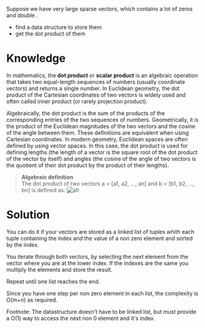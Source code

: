 Suppose we have very large sparse vectors, which contains a lot of zeros and double .

* find a data structure to store them  
* get the dot product of them  

# Knowledge

In mathematics, the __dot product__ or __scalar product__ is an algebraic operation that takes two equal-length sequences of numbers (usually coordinate vectors) and returns a single number. In Euclidean geometry, the dot product of the Cartesian coordinates of two vectors is widely used and often called inner product (or rarely projection product).

Algebraically, the dot product is the sum of the products of the corresponding entries of the two sequences of numbers. Geometrically, it is the product of the Euclidean magnitudes of the two vectors and the cosine of the angle between them. These definitions are equivalent when using Cartesian coordinates. In modern geometry, Euclidean spaces are often defined by using vector spaces. In this case, the dot product is used for defining lengths (the length of a vector is the square root of the dot product of the vector by itself) and angles (the cosine of the angle of two vectors is the quotient of their dot product by the product of their lengths).

> __Algebraic definition__  
  The dot product of two vectors a = [a1, a2, ..., an] and b = [b1, b2, ..., bn] is defined as:
  ![alt](https://wikimedia.org/api/rest_v1/media/math/render/svg/69f8ac1d2b7ffb9ef70bb6b151a4b931f20087a5)
  
# Solution
You can do it if your vectors are stored as a linked list of tuples whith each tuple containing the index and the value of a non zero element and sorted by the index.

You iterate through both vectors, by selecting the next element from the vector where you are at the lower index. If the indexes are the same you multiply the elements and store the result.

Repeat until one list reaches the end.

Since you have one step per non zero element in each list, the complexity is O(m+n) as required.

Footnote: The datastructure doesn't have to be linked list, but must provide a O(1) way to access the next non 0 element and it's index.
